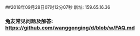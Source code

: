 ##2018年09月28日07时12分07秒 新址: 159.65.16.36
### 兔友常见问题及解答: https://github.com/wanggonging/d/blob/w/FAQ.md
